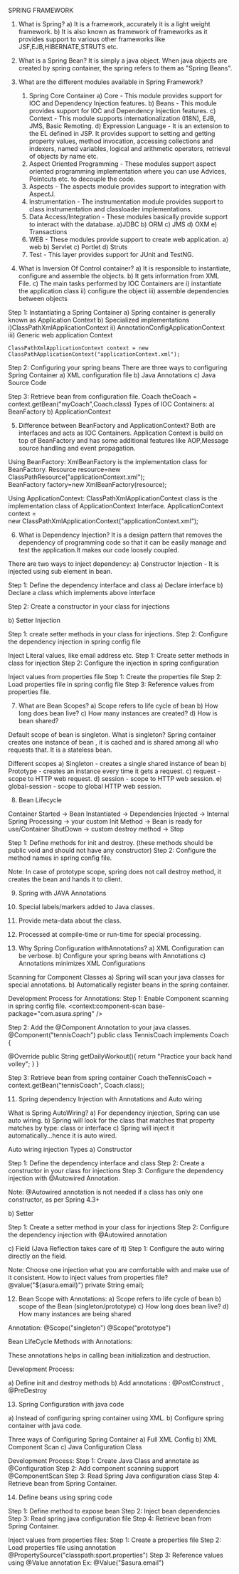 SPRING FRAMEWORK

1. What is Spring?
a) It is a framework, accurately it is a light weight framework.
b) It is also known as framework of frameworks as it provides support to various other frameworks like 
JSF,EJB,HIBERNATE,STRUTS etc.

2. What is a Spring Bean?
It is simply a java object.
When java objects are created by spring container, the spring refers to them as "Spring Beans".

3. What are the different modules available in Spring Framework?
	1. Spring Core Container
		a) Core - This module provides support for IOC and Dependency Injection features.
		b) Beans - This module provides support for IOC and Dependency Injection features.
		c) Context - This module supports internationalization (I18N), EJB, JMS, Basic Remoting.
		d) Expression Language - It is an extension to the EL defined in JSP. It provides support to setting 
		and getting property values, method invocation, accessing collections and indexers, named variables, 
		logical and arithmetic operators, retrieval of objects by name etc.
	2. Aspect Oriented Programming - These modules support aspect oriented programming implementation where 	you can use Advices, Pointcuts etc. to decouple the code.
	3. Aspects - The aspects module provides support to integration with AspectJ.
	4. Instrumentation - The instrumentation module provides support to class instrumentation and 	classloader 
	implementations.
	5. Data Access/Integration - These modules basically provide support to interact with the database.
	a)JDBC
	b) ORM
	c) JMS
	d) OXM
	e) Transactions
	6. WEB - These modules provide support to create web application.
	a) web
	b) Servlet
	c) Portlet
	d) Struts
	7. Test - This layer provides support for JUnit and TestNG.

4. What is Inversion Of Control container?
	a) It is responsible to instantiate, configure and assemble the objects.
	b) It gets information from XML File.
	c) The main tasks performed by IOC Containers are i) instantiate the application class 
												 ii) configure the object 
												 iii) assemble dependencies between objects

Step 1: Instantiating a Spring Container
a) Spring container is generally known as Application Context
b) Specialized implementations
    i)ClassPathXmlApplicationContext
    ii) AnnotationConfigApplicationContext
    iii) Generic web application Context
    
    ClassPathXmlApplicationContext context = new 						ClassPathApplicationContext("applicationContext.xml");
    
Step 2: Configuring your spring beans
There are three ways to configuring Spring Container
a) XML configuration file
b) Java Annotations
c) Java Source Code

<beans>
	<bean id="myCoach"
		class="com.asura.spring.BaseballCoach">
	</bean>
</beans>
    
Step 3: Retrieve bean from configuration file.
Coach theCoach = context.getBean("myCoach",Coach.class)
Types of IOC Containers:
a) BeanFactory
b) ApplicationContext

5. Difference between BeanFactory and ApplicationContext?
	Both are interfaces and acts as IOC Containers. Application Context is build on top of BeanFactory and 
	has some additional features like AOP,Message source handling and event propagation.

Using BeanFactory:
XmlBeanFactory is the implementation class for BeanFactory.
Resource resource=new ClassPathResource("applicationContext.xml");  
BeanFactory factory=new XmlBeanFactory(resource); 

Using ApplicationContext:
ClassPathXmlApplicationContext class is the implementation class of ApplicationContext Interface.
ApplicationContext context =   
    new ClassPathXmlApplicationContext("applicationContext.xml");  

6. What is Dependency Injection?
It is a design pattern that removes the dependency of programming code so that it can be easily manage and 
test the application.It makes our code loosely coupled.

There are two ways to inject dependency:
a) Constructor Injection - It is injected using <constructor-arg> sub element in bean.

Step 1: Define the dependency interface and class
a) Declare interface
b) Declare a class which implements above interface

Step 2: Create a constructor in your class for injections

b) Setter Injection

Step 1: create setter methods in your class for injections.
Step 2: Configure the dependency injection in spring config file

Inject Literal values, like email address etc.
Step 1: Create setter methods in class for injection
Step 2: Configure the injection in spring configuration

Inject values from properties file
Step 1: Create the properties file
Step 2: Load properties file in spring config file
Step 3: Reference values from properties file.

7. What are Bean Scopes?
a) Scope refers to life cycle of bean
b) How long does bean live?
c) How many instances are created?
d) How is bean shared?

Default scope of bean is singleton.
What is singleton?
Spring container creates one instance of bean , it is cached and is shared among all who requests that.
It is a stateless bean.

Different scopes
a) Singleton - creates a single shared instance of bean
b) Prototype - creates an instance every time it gets a request.
c) request - scope to HTTP web request.
d) session - scope to HTTP web session.
e) global-session - scope to global HTTP web session.

8. Bean Lifecycle

Container Started -> Bean Instantiated -> Dependencies Injected -> Internal Spring Processing -> your custom Init Method
-> Bean is ready for use/Container ShutDown -> custom destroy method -> Stop

Step 1: Define methods for init and destroy. (these methods should be public void and should not have any 
		constructor)
Step 2: Configure the method names in spring config file.

Note: In case of prototype scope, spring does not call destroy method, it creates the bean and hands it to 
client. 

9. Spring with JAVA Annotations

1. Special labels/markers added to Java classes.
2. Provide meta-data about the class.
3. Processed at compile-time or run-time for special processing.

10. Why Spring Configuration withAnnotations?
a) XML Configuration can be verbose.
b) Configure your spring beans with Annotations
c) Annotations minimizes XML Configurations

Scanning for Component Classes
a) Spring will scan your java classes for special annotations.
b) Automatically register beans in the spring container.

Development Process for Annotations:
Step 1: Enable Component scanning in spring config file.
<beans>
	<context:component-scan base-package="com.asura.spring" />
</beans>

Step 2: Add the @Component Annotation to your java classes.
@Component("tennisCoach")
public class TennisCoach implements Coach {

@Override
public String getDailyWorkout(){
	return "Practice your back hand volley";
}
}

Step 3: Retrieve bean from spring container
Coach theTennisCoach = context.getBean("tennisCoach", Coach.class);

11. Spring dependency Injection with Annotations and Auto wiring

What is Spring AutoWiring?
a) For dependency injection, Spring can use auto wiring.
b) Spring will look for the class that matches that property
	matches by type: class or interface
c) Spring will inject it automatically...hence it is auto wired.

Auto wiring injection Types
a) Constructor

Step 1: Define the dependency interface and class
Step 2: Create a constructor in your class for injections
Step 3: Configure the dependency injection with @Autowired Annotation.

Note: @Autowired annotation is not needed if a class has only one constructor, as per Spring 4.3+

b) Setter

Step 1: Create a setter method in your class for injections
Step 2: Configure the dependency injection with @Autowired annotation

c) Field (Java Reflection takes care of it)
Step 1: Configure the auto wiring directly on the field.

Note:
Choose one injection what you are comfortable with and make use of it consistent.
How to inject values from properties file?
@value("${asura.email}")
private String email;

12. Bean Scope with Annotations:
a) Scope refers to life cycle of bean
b) scope of the Bean (singleton/prototype)
c) How long does bean live?
d) How many instances are being shared

Annotation: @Scope("singleton")
@Scope("prototype")

Bean LifeCycle Methods with Annotations:

These annotations helps in calling bean initialization and destruction.

Development Process:

a) Define init and destroy methods
b) Add annotations : @PostConstruct , @PreDestroy

13. Spring Configuration with java code

a) Instead of configuring spring container using XML.
b) Configure spring container with java code.

Three ways of Configuring Spring Container
a) Full XML Config
b) XML Component Scan
c) Java Configuration Class

Development Process:
Step 1: Create Java Class and annotate as @Configuration
Step 2: Add component scanning support @ComponentScan
Step 3: Read Spring Java configuration class
Step 4: Retrieve bean from Spring Container.

14. Define beans using spring code

Step 1: Define method to expose bean
Step 2: Inject bean dependencies
Step 3: Read spring java configuration file
Step 4: Retrieve bean from Spring Container.

Inject values from properties files:
Step 1: Create a properties file
Step 2: Load properties file using annotation @PropertySource("classpath:sport.properties")
Step 3: Reference values using @Value annotation Ex: @Value("$asura.email")

